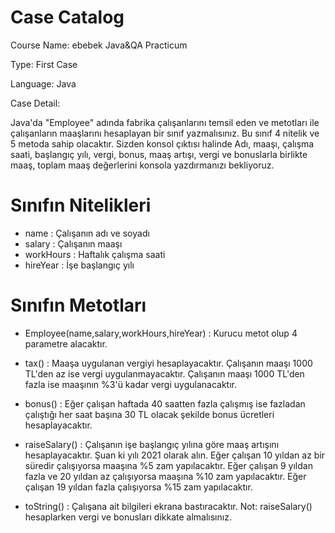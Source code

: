 
# Case Catalog

Course Name: ebebek Java&QA Practicum

Type:  First Case

Language:  Java

Case Detail:

Java'da "Employee" adında fabrika çalışanlarını temsil eden ve metotları ile çalışanların maaşlarını hesaplayan bir sınıf yazmalısınız. 
Bu sınıf 4 nitelik ve 5 metoda sahip olacaktır. 
Sizden konsol çıktısı halinde Adı, maaşı, çalışma saati, başlangıç yılı, vergi, bonus, maaş artışı, vergi ve bonuslarla birlikte maaş, 
toplam maaş değerlerini konsola yazdırmanızı bekliyoruz.

# Sınıfın Nitelikleri

* name : Çalışanın adı ve soyadı
* salary : Çalışanın maaşı
* workHours : Haftalık çalışma saati
* hireYear : İşe başlangıç yılı

# Sınıfın Metotları

* Employee(name,salary,workHours,hireYear) : Kurucu metot olup 4 parametre alacaktır.
* tax() : Maaşa uygulanan vergiyi hesaplayacaktır.
    Çalışanın maaşı 1000 TL'den az ise vergi uygulanmayacaktır.
    Çalışanın maaşı 1000 TL'den fazla ise maaşının %3'ü kadar vergi uygulanacaktır.
* bonus() : Eğer çalışan haftada 40 saatten fazla çalışmış ise fazladan çalıştığı her saat başına 30 TL olacak şekilde bonus ücretleri hesaplayacaktır.
* raiseSalary() : Çalışanın işe başlangıç yılına göre maaş artışını hesaplayacaktır. Şuan ki yılı 2021 olarak alın.
  Eğer çalışan 10 yıldan az bir süredir çalışıyorsa maaşına %5 zam yapılacaktır.
  Eğer çalışan 9 yıldan fazla ve 20 yıldan az çalışıyorsa maaşına %10 zam yapılacaktır.
  Eğer çalışan 19 yıldan fazla çalışıyorsa %15 zam yapılacaktır.
  
* toString() : Çalışana ait bilgileri ekrana bastıracaktır.
  Not: raiseSalary() hesaplarken vergi ve bonusları dikkate almalısınız.


